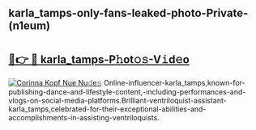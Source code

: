 ## karla_tamps-only-fans​-leaked-photo​-Private-(n1eum)


# <h2><a href="https://mediaupload.pro?title=karla_tamps&ref=git">🔗👉 🔴 karla_tamps-P𝚑ot𝚘𝚜-V𝚒d𝚎o</a></h2>

[![Corinna Kopf Nue Nu𝚍e𝚜](https://i.imgur.com/0qMVB7G.gif)](https://mediaupload.pro?title=karla_tamps&ref=git)
Online-influencer-karla_tamps,known-for-publishing-dance-and-lifestyle-content,-including-performances-and-vlogs-on-social-media-platforms.Brilliant-ventriloquist-assistant-karla_tamps,celebrated-for-their-exceptional-abilities-and-accomplishments-in-assisting-ventriloquists.  
